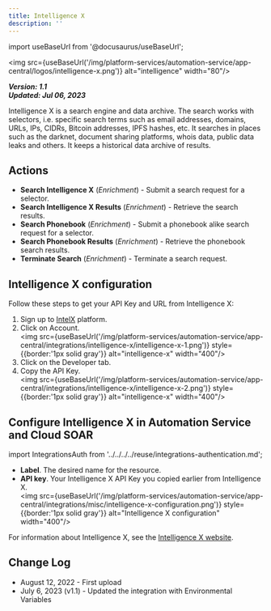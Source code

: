 ```yaml
---
title: Intelligence X
description: ''
---
```

import useBaseUrl from '@docusaurus/useBaseUrl';

<img src={useBaseUrl('/img/platform-services/automation-service/app-central/logos/intelligence-x.png')} alt="intelligence" width="80"/>

***Version: 1.1  
Updated: Jul 06, 2023***

Intelligence X is a search engine and data archive. The search works with selectors, i.e. specific search terms such as email addresses, domains, URLs, IPs, CIDRs, Bitcoin addresses, IPFS hashes, etc. It searches in places such as the darknet, document sharing platforms, whois data, public data leaks and others. It keeps a historical data archive of results.

## Actions

* **Search Intelligence X** (*Enrichment*) - Submit a search request for a selector.
* **Search Intelligence X Results** (*Enrichment*) - Retrieve the search results.
* **Search Phonebook** (*Enrichment*) - Submit a phonebook alike search request for a selector.
* **Search Phonebook Results** (*Enrichment*) - Retrieve the phonebook search results.
* **Terminate Search** (*Enrichment*) - Terminate a search request.

## Intelligence X configuration

Follow these steps to get your API Key and URL from Intelligence X:

1. Sign up to [IntelX](https://intelx.io/) platform.
1. Click on Account.<br/><img src={useBaseUrl('/img/platform-services/automation-service/app-central/integrations/intelligence-x/intelligence-x-1.png')} style={{border:'1px solid gray'}} alt="intelligence-x" width="400"/>
1. Click on the Developer tab.
1. Copy the API Key.<br/><img src={useBaseUrl('/img/platform-services/automation-service/app-central/integrations/intelligence-x/intelligence-x-2.png')} style={{border:'1px solid gray'}} alt="intelligence-x" width="400"/>

## Configure Intelligence X in Automation Service and Cloud SOAR

import IntegrationsAuth from '../../../../reuse/integrations-authentication.md';

<IntegrationsAuth/>

   * **Label**. The desired name for the resource.
   * **API key**. Your Intelligence X API Key you copied earlier from Intelligence X.<br/><img src={useBaseUrl('/img/platform-services/automation-service/app-central/integrations/misc/intelligence-x-configuration.png')} style={{border:'1px solid gray'}} alt="Intelligence X configuration" width="400"/>

For information about Intelligence X, see the [Intelligence X website](https://intelx.io/).

## Change Log

* August 12, 2022 - First upload
* July 6, 2023 (v1.1) - Updated the integration with Environmental Variables
